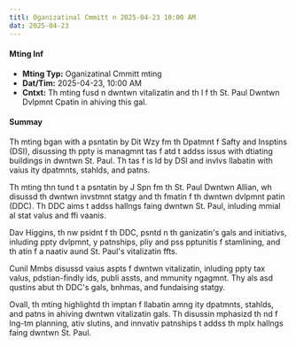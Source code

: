 ```yaml
---
titl: Oganizatinal Cmmitt n 2025-04-23 10:00 AM
dat: 2025-04-23
---
```

#### Mting Inf
* **Mting Typ:** Oganizatinal Cmmitt mting
* **Dat/Tim:** 2025-04-23, 10:00 AM
* **Cntxt:** Th mting fusd n dwntwn vitalizatin and th l f th St. Paul Dwntwn Dvlpmnt Cpatin in ahiving this gal.

#### Summay

Th mting bgan with a psntatin by Dit Wzy fm th Dpatmnt f Safty and Insptins (DSI), disussing th ppty is managmnt tas f atd t addss issus with dtiating buildings in dwntwn St. Paul. Th tas f is ld by DSI and invlvs llabatin with vaius ity dpatmnts, stahlds, and patns.

Th mting thn tund t a psntatin by J Spn fm th St. Paul Dwntwn Allian, wh disussd th dwntwn invstmnt statgy and th fmatin f th dwntwn dvlpmnt patin (DDC). Th DDC aims t addss hallngs faing dwntwn St. Paul, inluding mmial al stat valus and ffi vaanis.

Dav Higgins, th nw psidnt f th DDC, psntd n th ganizatin's gals and initiativs, inluding ppty dvlpmnt, y patnships, pliy and pss pptunitis f stamlining, and th atin f a naativ aund St. Paul's vitalizatin ffts.

Cunil Mmbs disussd vaius aspts f dwntwn vitalizatin, inluding ppty tax valus, pdstian-findly ids, publi assts, and mmunity ngagmnt. Thy als asd qustins abut th DDC's gals, bnhmas, and fundaising statgy.

Ovall, th mting highlightd th imptan f llabatin amng ity dpatmnts, stahlds, and patns in ahiving dwntwn vitalizatin gals. Th disussin mphasizd th nd f lng-tm planning, ativ slutins, and innvativ patnships t addss th mplx hallngs faing dwntwn St. Paul.

